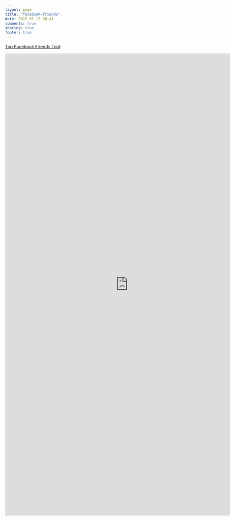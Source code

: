```yaml
---
layout: page
title: "facebook-friends"
date: 2015-01-12 08:43
comments: true
sharing: true
footer: true
---
```


[Top Facebook Friends Tool](https://jacobwgillespie.github.io/facebook-friends.html):

<iframe src="https://jacobwgillespie.github.io/facebook-friends.html" width="800" height="1500" frameborder="0"></iframe>

